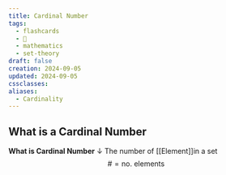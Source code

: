 ```yaml
---
title: Cardinal Number
tags:
  - flashcards
  - 🌱
  - mathematics
  - set-theory
draft: false
creation: 2024-09-05
updated: 2024-09-05
cssclasses: 
aliases:
  - Cardinality
---
```

## What is a Cardinal Number

**What is Cardinal Number**
↓
The number of [[Element]]in a set
$$\#=\text{no.} \text{ elements}$$
<!--SR:!2024-12-13,4,270-->
